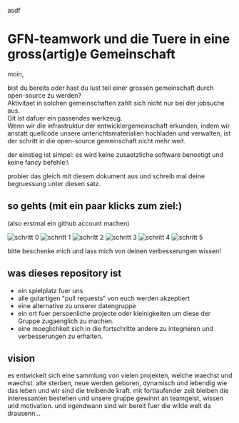 asdf
# GFN-teamwork und die Tuere in eine gross(artig)e Gemeinschaft

moin,

bist du bereits oder hast du lust teil einer grossen gemeinschaft durch open-source zu werden?\
Aktivitaet in solchen gemeinschaften zahlt sich nicht nur bei der jobsuche aus.\
Git ist dafuer ein passendes werkzeug.\
Wenn wir die infrastruktur der entwicklergemeinschaft erkunden, indem wir anstatt quellcode unsere unterichtsmaterialien hochladen und verwalten, ist der schritt in die open-source gemeinschaft nicht mehr weit.

der einstieg ist simpel: es wird keine zusaetzliche software benoetigt und keine fancy befehle:\

probier das gleich mit diesem dokument aus und schreib mal deine begruessung unter diesen satz.


## so gehts (mit ein paar klicks zum ziel:)

(also erstmal ein github account machen)

![schritt 0](https://github.com/teicheld/teamWerkzeugSandkasten/blob/main/img/schritt0_anklicken.png)
![schritt 1](https://github.com/teicheld/teamWerkzeugSandkasten/blob/main/img/verbessern1.PNG)
![schritt 2](https://github.com/teicheld/teamWerkzeugSandkasten/blob/main/img/verbessern2.png)
![schritt 3](https://github.com/teicheld/teamWerkzeugSandkasten/blob/main/img/verbebessern3.png)
![schritt 4](https://github.com/teicheld/teamWerkzeugSandkasten/blob/main/img/verbessern4.png)
![schritt 5](https://github.com/teicheld/teamWerkzeugSandkasten/blob/main/img/verbessern5.PNG)

bitte beschenke mich und lass mich von deinen verbesserungen wissen!

## was dieses repository ist

- ein spielplatz fuer uns
- alle gutartigen "pull requests" von euch werden akzeptiert
- eine alternative zu unserer datengruppe
- ein ort fuer persoenliche projecte oder kleinigkeiten um diese der Gruppe zugaenglich zu machen.
- eine moeglichkeit sich in die fortschritte andere zu integrieren und verbesserungen zu erhalten.

## vision

es entwickelt sich eine sammlung von vielen projekten, welche waechst und waechst. alte sterben, neue werden geboren, dynamisch und lebendig wie das leben und wir sind die treibende kraft. mit fortlaufender zeit bleiben die interessanten bestehen und unsere gruppe gewinnt an teamgeist, wissen und motivation.
und irgendwann sind wir bereit fuer die wilde welt da drausenn...
